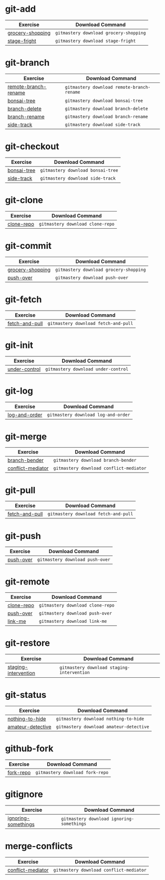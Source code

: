 # git-add

| Exercise | Download Command |
|----------|------------------|
| [grocery-shopping](https://git-mastery.github.io/exercises/grocery_shopping) | `gitmastery download grocery-shopping` |
| [stage-fright](https://git-mastery.github.io/exercises/stage_fright) | `gitmastery download stage-fright` |

# git-branch

| Exercise | Download Command |
|----------|------------------|
| [remote-branch-rename](https://git-mastery.github.io/exercises/remote_branch_rename) | `gitmastery download remote-branch-rename` |
| [bonsai-tree](https://git-mastery.github.io/exercises/bonsai_tree) | `gitmastery download bonsai-tree` |
| [branch-delete](https://git-mastery.github.io/exercises/branch_delete) | `gitmastery download branch-delete` |
| [branch-rename](https://git-mastery.github.io/exercises/branch_rename) | `gitmastery download branch-rename` |
| [side-track](https://git-mastery.github.io/exercises/side_track) | `gitmastery download side-track` |

# git-checkout

| Exercise | Download Command |
|----------|------------------|
| [bonsai-tree](https://git-mastery.github.io/exercises/bonsai_tree) | `gitmastery download bonsai-tree` |
| [side-track](https://git-mastery.github.io/exercises/side_track) | `gitmastery download side-track` |

# git-clone

| Exercise | Download Command |
|----------|------------------|
| [clone-repo](https://git-mastery.github.io/exercises/clone_repo) | `gitmastery download clone-repo` |

# git-commit

| Exercise | Download Command |
|----------|------------------|
| [grocery-shopping](https://git-mastery.github.io/exercises/grocery_shopping) | `gitmastery download grocery-shopping` |
| [push-over](https://git-mastery.github.io/exercises/push_over) | `gitmastery download push-over` |

# git-fetch

| Exercise | Download Command |
|----------|------------------|
| [fetch-and-pull](https://git-mastery.github.io/exercises/fetch_and_pull) | `gitmastery download fetch-and-pull` |

# git-init

| Exercise | Download Command |
|----------|------------------|
| [under-control](https://git-mastery.github.io/exercises/under_control) | `gitmastery download under-control` |

# git-log

| Exercise | Download Command |
|----------|------------------|
| [log-and-order](https://git-mastery.github.io/exercises/log_and_order) | `gitmastery download log-and-order` |

# git-merge

| Exercise | Download Command |
|----------|------------------|
| [branch-bender](https://git-mastery.github.io/exercises/branch_bender) | `gitmastery download branch-bender` |
| [conflict-mediator](https://git-mastery.github.io/exercises/conflict_mediator) | `gitmastery download conflict-mediator` |

# git-pull

| Exercise | Download Command |
|----------|------------------|
| [fetch-and-pull](https://git-mastery.github.io/exercises/fetch_and_pull) | `gitmastery download fetch-and-pull` |

# git-push

| Exercise | Download Command |
|----------|------------------|
| [push-over](https://git-mastery.github.io/exercises/push_over) | `gitmastery download push-over` |

# git-remote

| Exercise | Download Command |
|----------|------------------|
| [clone-repo](https://git-mastery.github.io/exercises/clone_repo) | `gitmastery download clone-repo` |
| [push-over](https://git-mastery.github.io/exercises/push_over) | `gitmastery download push-over` |
| [link-me](https://git-mastery.github.io/exercises/link_me) | `gitmastery download link-me` |

# git-restore

| Exercise | Download Command |
|----------|------------------|
| [staging-intervention](https://git-mastery.github.io/exercises/staging_intervention) | `gitmastery download staging-intervention` |

# git-status

| Exercise | Download Command |
|----------|------------------|
| [nothing-to-hide](https://git-mastery.github.io/exercises/nothing_to_hide) | `gitmastery download nothing-to-hide` |
| [amateur-detective](https://git-mastery.github.io/exercises/amateur_detective) | `gitmastery download amateur-detective` |

# github-fork

| Exercise | Download Command |
|----------|------------------|
| [fork-repo](https://git-mastery.github.io/exercises/fork_repo) | `gitmastery download fork-repo` |

# gitignore

| Exercise | Download Command |
|----------|------------------|
| [ignoring-somethings](https://git-mastery.github.io/exercises/ignoring_somethings) | `gitmastery download ignoring-somethings` |

# merge-conflicts

| Exercise | Download Command |
|----------|------------------|
| [conflict-mediator](https://git-mastery.github.io/exercises/conflict_mediator) | `gitmastery download conflict-mediator` |

